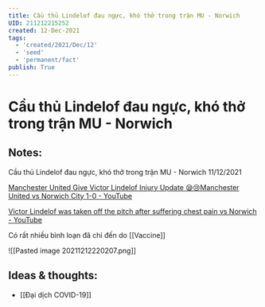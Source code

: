 ```yaml
---
title: Cầu thủ Lindelof đau ngực, khó thở trong trận MU - Norwich
UID: 211212215252
created: 12-Dec-2021
tags:
  - 'created/2021/Dec/12'
  - 'seed'
  - 'permanent/fact'
publish: True
---
```

# Cầu thủ Lindelof đau ngực, khó thở trong trận MU - Norwich

## Notes:
Cầu thủ Lindelof đau ngực, khó thở trong trận MU - Norwich 11/12/2021

[Manchester United Give Victor Lindelof Injury Update 😪😢Manchester United vs Norwich City 1-0 - YouTube](https://www.youtube.com/watch?v=jnsz41txf9U)

[Victor Lindelof was taken off the pitch after suffering chest pain vs Norwich - YouTube](https://www.youtube.com/watch?v=zTw29-c_0iE)

Có rất nhiều bình loạn đã chỉ đến do [[Vaccine]]

![[Pasted image 20211212220207.png]]

## Ideas & thoughts:
- [[Đại dịch COVID-19]]